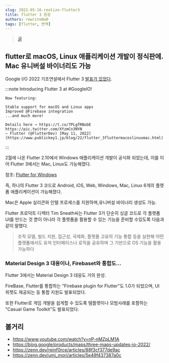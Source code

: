 ```yaml
---
slug: 2022-05-16-realize-flutter3
title: flutter 3 등장
authors: rewrite0w0
tags: [flutter, 번역]
---
```


> [글](https://www.publickey1.jp/blog/22/flutter_3fluttermacoslinuxmac.html)

## flutter로 macOS, Linux 애플리케이션 개발이 정식판에. Mac 유니버설 바이너리도 가능

Google I/O 2022 기조연설에서 Flutter 3 [발표가 있었다](https://medium.com/flutter/introducing-flutter-3-5eb69151622f).

:::note
Introducing Flutter 3 at #GoogleIO!

    Now featuring:

    Stable support for macOS and Linux apps
    Improved @Firebase integration
    ...and much more!

    Details here → https://t.co/7PLgfRBobE
    https://pic.twitter.com/XYzmCn3NYN
    — Flutter (@FlutterDev) [May 11, 2022](https://www.publickey1.jp/blog/22/flutter_3fluttermacoslinuxmac.html)

:::

2월에 나온 Flutter 2.10에서 Windows 애플리케이션 개발이 공식화 되었는데, 이를 이어 Flutter 3에서는 Mac, Linux도 가능해졌다.

참조: [Flutter for Windows](https://www.publickey1.jp/blog/22/flutter_for_windowsflutter_210iosandroidwebwindows.html)

즉, 하나의 Flutter 3 코드로 Android, iOS, Web, Windows, Mac, Linux 6개의 플랫폼 애플리케이션이 가능해졌다.

Mac은 Apple 실리콘와 인텔 프로세스를 지원하며,유니버설 바이너리 생성도 가능.

Flutter 프로덕트 디렉터 Tim Sneath씨는 Flutter 3가 단순히 싱글 코드로 각 플랫폼 UI를 만드는 것 뿐이 아니라 각 플랫폼을 활용할 수 있는 기능을 준비할 수있도록 다음과 같이 말했다.

> 조작 모델, 빌드 지원, 접근성, 국제화, 플랫폼 고유의 기능 통합 등을 실현해 어떤 플랫폼에서도 유저 인터페이스나 로직을 공유하며 그 기반으로 OS 기능을 활용 가능하다

### Material Design 3 대응이나, Firebaset와 통합도...

Flutter 3에서는 Material Design 3 대응도 거의 완성.

FireBase, Flutter를 통합하는 "Firebase plugin for Flutter"도 1.0가 되었으며, UI 위젯도 제공되는 등 통합 지원도 발표되었다.

또한 Flutter로 게임 개발을 쉽게할 수 있도록 템플렛이나 모범사례를 포함하는 "Casual Game Toolkit"도 발표되었다.

## 볼거리

- https://www.youtube.com/watch?v=nP-nMZpLM1A
- https://blog.google/products/maps/three-maps-updates-io-2022/
- https://zenn.dev/reinf0rce/articles/88f3cf377de9ac
- https://zenn.dev/umi_mori/articles/5e49f437387a0c
